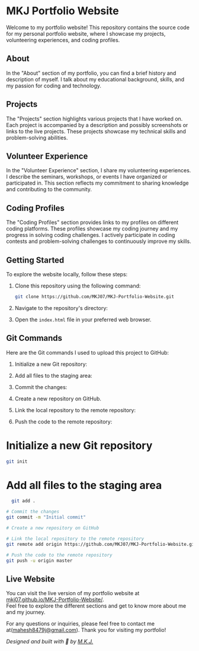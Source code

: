 # MKJ Portfolio Website

Welcome to my portfolio website! This repository contains the source code for my personal portfolio website, where I showcase my projects, volunteering experiences, and coding profiles.

## About

In the "About" section of my portfolio, you can find a brief history and description of myself. I talk about my educational background, skills, and my passion for coding and technology.

## Projects

The "Projects" section highlights various projects that I have worked on. Each project is accompanied by a description and possibly screenshots or links to the live projects. These projects showcase my technical skills and problem-solving abilities.

## Volunteer Experience

In the "Volunteer Experience" section, I share my volunteering experiences. I describe the seminars, workshops, or events I have organized or participated in. This section reflects my commitment to sharing knowledge and contributing to the community.

## Coding Profiles

The "Coding Profiles" section provides links to my profiles on different coding platforms. These profiles showcase my coding journey and my progress in solving coding challenges. I actively participate in coding contests and problem-solving challenges to continuously improve my skills.

## Getting Started

To explore the website locally, follow these steps:

1. Clone this repository using the following command:
   ```bash
   git clone https://github.com/MKJ07/MKJ-Portfolio-Website.git
   ```
2. Navigate to the repository's directory:

3. Open the `index.html` file in your preferred web browser.

## Git Commands

Here are the Git commands I used to upload this project to GitHub:

1. Initialize a new Git repository:

2. Add all files to the staging area:

3. Commit the changes:

4. Create a new repository on GitHub.

5. Link the local repository to the remote repository:

6. Push the code to the remote repository:

# Initialize a new Git repository
```bash
git init
```

# Add all files to the staging area
  ```bash
    git add .

# Commit the changes
git commit -m "Initial commit"

# Create a new repository on GitHub

# Link the local repository to the remote repository
git remote add origin https://github.com/MKJ07/MKJ-Portfolio-Website.git

# Push the code to the remote repository
git push -u origin master

```
## Live Website

You can visit the live version of my portfolio website at [mkj07.github.io/MKJ-Portfolio-Website/](https://mkj07.github.io/MKJ-Portfolio-Website/). <br> Feel free to explore the different sections and get to know more about me and my journey.

For any questions or inquiries, please feel free to contact me at(mahesh8479j@gmail.com). Thank you for visiting my portfolio!

*Designed and built with 💖 by [M.K.J.](https://github.com/MKJ07)*

